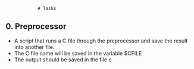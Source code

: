 				# Tasks

## 0. Preprocessor

* A script that runs a C file through the preprocessor
  and save the result into another file.
* The C file name will be saved in the variable $CFILE
* The output should be saved in the file c